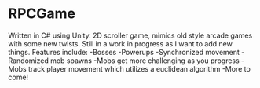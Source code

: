 # RPCGame
Written in C# using Unity. 2D scroller game, mimics old style arcade games with some new twists. Still in a work in progress as I want to add new things.
Features include:
-Bosses
-Powerups
-Synchronized movement
-Randomized mob spawns
-Mobs get more challenging as you progress
-Mobs track player movement which utilizes a euclidean algorithm
-More to come!

